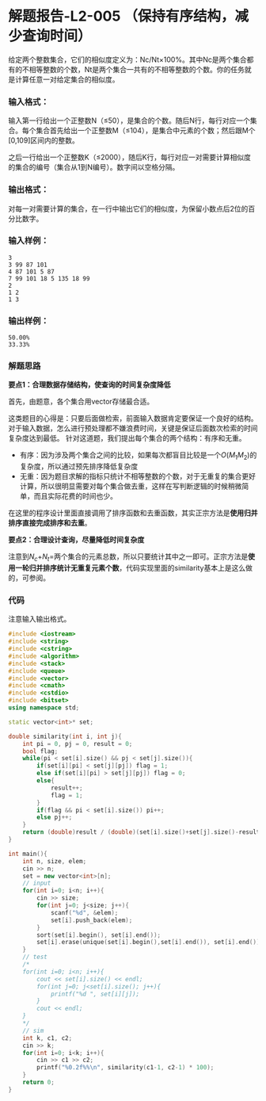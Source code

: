 # 解题报告-L2-005 （保持有序结构，减少查询时间）

给定两个整数集合，它们的相似度定义为：N​c​​/N​t​​×100%。其中N​c​​是两个集合都有的不相等整数的个数，N​t​​是两个集合一共有的不相等整数的个数。你的任务就是计算任意一对给定集合的相似度。

### 输入格式：

输入第一行给出一个正整数N（≤50），是集合的个数。随后N行，每行对应一个集合。每个集合首先给出一个正整数M（≤10​4​​），是集合中元素的个数；然后跟M个[0,10​9​​]区间内的整数。

之后一行给出一个正整数K（≤2000），随后K行，每行对应一对需要计算相似度的集合的编号（集合从1到N编号）。数字间以空格分隔。

### 输出格式：

对每一对需要计算的集合，在一行中输出它们的相似度，为保留小数点后2位的百分比数字。

### 输入样例：

```
3
3 99 87 101
4 87 101 5 87
7 99 101 18 5 135 18 99
2
1 2
1 3

```

### 输出样例：

```
50.00%
33.33%
```

### 解题思路

**要点1：合理数据存储结构，使查询的时间复杂度降低**

首先，由题意，各个集合用vector存储最合适。

这类题目的心得是：只要后面做检索，前面输入数据肯定要保证一个良好的结构。对于输入数据，怎么进行预处理都不嫌浪费时间，关键是保证后面数次检索的时间复杂度达到最低。
针对这道题，我们提出每个集合的两个结构：有序和无重。

* 有序：因为涉及两个集合之间的比较，如果每次都盲目比较是一个$O(M_1M_2)$的复杂度，所以通过预先排序降低复杂度
* 无重：因为题目求解的指标只统计不相等整数的个数，对于无重复的集合更好计算，所以很明显需要对每个集合做去重，这样在写判断逻辑的时候稍微简单，而且实际花费的时间也少。

在这里的程序设计里面直接调用了排序函数和去重函数，其实正宗方法是**使用归并排序直接完成排序和去重**。

**要点2：合理设计查询，尽量降低时间复杂度**

注意到$N_c$+$N_t$=两个集合的元素总数，所以只要统计其中之一即可。正宗方法是**使用一轮归并排序统计无重复元素个数**，代码实现里面的similarity基本上是这么做的，可参阅。

### 代码

注意输入输出格式。

```cpp
#include <iostream>
#include <string>
#include <cstring>
#include <algorithm>
#include <stack>
#include <queue>
#include <vector>
#include <cmath>
#include <cstdio>
#include <bitset>
using namespace std;

static vector<int>* set;

double similarity(int i, int j){
    int pi = 0, pj = 0, result = 0;
    bool flag;
    while(pi < set[i].size() && pj < set[j].size()){
        if(set[i][pi] < set[j][pj]) flag = 1;
        else if(set[i][pi] > set[j][pj]) flag = 0;
        else{
            result++;
            flag = 1;
        }
        if(flag && pi < set[i].size()) pi++;
        else pj++;
    }
    return (double)result / (double)(set[i].size()+set[j].size()-result);
}

int main(){
    int n, size, elem;
    cin >> n;
    set = new vector<int>[n];
    // input
    for(int i=0; i<n; i++){
        cin >> size;
        for(int j=0; j<size; j++){
            scanf("%d", &elem);
            set[i].push_back(elem);
        }
        sort(set[i].begin(), set[i].end());
        set[i].erase(unique(set[i].begin(),set[i].end()), set[i].end()); // remove_duplicate
    }
    // test
    /*
    for(int i=0; i<n; i++){
        cout << set[i].size() << endl;
        for(int j=0; j<set[i].size(); j++){
            printf("%d ", set[i][j]);
        }
        cout << endl;
    }
    */
    // sim
    int k, c1, c2;
    cin >> k;
    for(int i=0; i<k; i++){
        cin >> c1 >> c2;
        printf("%0.2f%%\n", similarity(c1-1, c2-1) * 100);
    }
    return 0;
}
```
